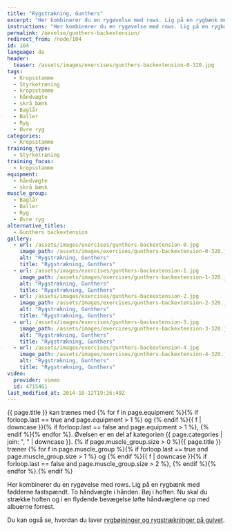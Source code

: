```yaml
---
title: "Rygstrækning, Gunthers"
excerpt: "Her kombinerer du en rygøvelse med rows. Lig på en rygbænk med fødderne fastspændt. To håndvægte i hånden. Bøj i hoften. Nu skal du strække hoften og i en flydende bevægelse løfte håndvægtene op med albuerne forrest."
instructions: "Her kombinerer du en rygøvelse med rows. Lig på en rygbænk med fødderne fastspændt. To håndvægte i hånden. Bøj i hoften. Nu skal du strække hoften og i en flydende bevægelse løfte håndvægtene op med albuerne forrest."
permalink: /oevelse/gunthers-backextension/
redirect_from: /node/104
id: 104
language: da
header:
  teaser: /assets/images/exercises/gunthers-backextension-0-320.jpg
tags:
  - Kropsstamme
  - Styrketræning
  - kropsstamme
  - håndvægte
  - skrå bænk
  - Baglår
  - Baller
  - Ryg
  - Øvre ryg
categories:
  - Kropsstamme
training_type:
  - Styrketræning
training_focus:
  - kropsstamme
equipment:
  - håndvægte
  - skrå bænk
muscle_group:
  - Baglår
  - Baller
  - Ryg
  - Øvre ryg
alternative_titles:
  - Gunthers backextension
gallery:
  - url: /assets/images/exercises/gunthers-backextension-0.jpg
    image_path: /assets/images/exercises/gunthers-backextension-0-320.jpg
    alt: "Rygstrækning, Gunthers"
    title: "Rygstrækning, Gunthers"
  - url: /assets/images/exercises/gunthers-backextension-1.jpg
    image_path: /assets/images/exercises/gunthers-backextension-1-320.jpg
    alt: "Rygstrækning, Gunthers"
    title: "Rygstrækning, Gunthers"
  - url: /assets/images/exercises/gunthers-backextension-2.jpg
    image_path: /assets/images/exercises/gunthers-backextension-2-320.jpg
    alt: "Rygstrækning, Gunthers"
    title: "Rygstrækning, Gunthers"
  - url: /assets/images/exercises/gunthers-backextension-3.jpg
    image_path: /assets/images/exercises/gunthers-backextension-3-320.jpg
    alt: "Rygstrækning, Gunthers"
    title: "Rygstrækning, Gunthers"
  - url: /assets/images/exercises/gunthers-backextension-4.jpg
    image_path: /assets/images/exercises/gunthers-backextension-4-320.jpg
    alt: "Rygstrækning, Gunthers"
    title: "Rygstrækning, Gunthers"
video:
  provider: vimeo
  id: 4715461
last_modified_at: 2014-10-12T19:26:49Z
---
```


{{ page.title }} kan trænes med {% for f in page.equipment %}{% if forloop.last == true and page.equipment > 1 %} og {% endif %}{{ f | downcase  }}{% if forloop.last == false and page.equipment > 1 %}, {% endif %}{% endfor %}. Øvelsen er en del af kategorien {{ page.categories | join: ", " | downcase }}. {% if page.muscle_group.size > 0 %}{{ page.title }} træner {% for f in page.muscle_group %}{% if forloop.last == true and page.muscle_group.size > 1 %} og {% endif %}{{ f | downcase }}{% if forloop.last == false and page.muscle_group.size > 2 %}, {% endif %}{% endfor %}.{% endif %}

Her kombinerer du en rygøvelse med rows. Lig på en rygbænk med fødderne fastspændt. To håndvægte i hånden. Bøj i hoften. Nu skal du strække hoften og i en flydende bevægelse løfte håndvægtene op med albuerne forrest.

Du kan også se, hvordan du laver [rygbøjninger og rygstrækninger på gulvet](/oevelse/rygstraekning/). 
